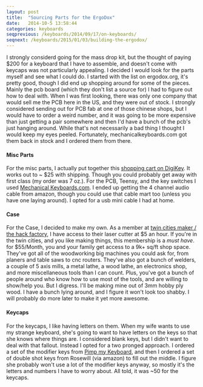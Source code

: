 ```yaml
---
layout: post
title:  "Sourcing Parts for the ErgoDox"
date:   2014-10-5 13:58:44
categories: keyboards
seqprevious: /keyboards/2014/09/17/on-keyboards/
seqnext: /keyboards/2015/01/03/building-the-ergodox/
---
```


I strongly considerd going for the mass drop kit, but the thought of paying $200 for a keyboard that I have to assemble, and doesn't come with keycaps was not particularly appealing. I decided I would look for the parts myself and see what I could do. I started with the list on ergodox.org, it's pretty good, though I did end up shopping around for some of the pieces. Mainly the pcb board (which they don't list a source for) I had to figure out how to deal with. When I was first looking, there was only one company that would sell me the PCB here in the US, and they were out of stock. I strongly considered sending out for PCB fab at one of those chinese shops, but I would have to order a weird number, and it was going to be more expensive than just getting a pair somewhere and then I'd have a bunch of the pcb's just hanging around. While that's not necessarily a bad thing I thought I would keep my eyes peeled.  Fortunately, mechanicalkeyboards.com got them back in stock and I ordered them from there.

#### Misc Parts
For the misc parts, I actually put together this [shopping cart on DigiKey](http://www.digikey.com/short/vjnq5). It works out to ~ $25 with shipping. Though you could probably get away with first class (my order was 7 oz.). For the PCB, Teensy, and the key switches I used [Mechanical Keyboards.com](http://mechanicalkeyboards.com/). I ended up getting the 4 channel audio cable from amazon, though you could use that cable mart too (unless you have one laying around). I opted for a usb mini cable I had at home. 

#### Case
For the Case, I decided to make my own. As a member at [twin cities maker / the hack factory](http://www.tcmaker.org), I have access to their laser cutter at $5 an hour. If you're in the twin cities, and you like making things, this membership is a *must have*. for $55/Month, you and your family get access to a 9k+ sq/ft shop space. They've got all of the woodworking big machines you could ask for, from planers and table saws to cnc routers. They've also got a bunch of welders, a couple of 5 axis mills, a metal lathe, a wood lathe, an electronics shop, and more miscellaneous tools than I can count. Plus, you've got a bunch of people around who know how to use most of the tools, and are willing to show/help you. But I digress. I'll be making mine out of 3mm hobby ply wood. I have a bunch lying around, and I figure it won't look too shabby. I will probably do more later to make it yet more awesome.

#### Keycaps
For the keycaps, I like having letters on them. When my wife wants to use my strange keyboard, she's going to want to have letters on the keys so that she knows where things are. I considered blank keys, but I didn't want to deal with that fallout. Instead I opted for a two pronged approach. I ordered a set of the modifier keys from [Pimp my Keyboard](http://keyshop.pimpmykeyboard.com/products/full-keysets/dsa-blank-sets-1), and then I ordered a set of double shot keys from Rosewill (via amazon) to fill out the middle. I figure she probably won't use a lot of the modifier keys anyway, so mostly it's the letters and numbers I have to worry about. All told, it was ~50 for the keycaps.